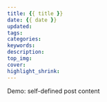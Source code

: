 ```yaml
---
title: {{ title }}
date: {{ date }}
updated:
tags:
categories:
keywords:
description:
top_img:
cover:
highlight_shrink:
---
```


Demo: self-defined post content